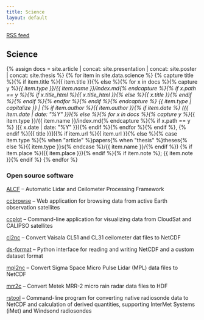 ```yaml
---
title: Science
layout: default
---
```


<a href="/rss/" class="rss-feed">RSS feed</a>

## Science

{% assign docs = site.article | concat: site.presentation | concat: site.poster | concat: site.thesis %}
{% for item in site.data.science %}
{% capture title %}{% if item.title %}{{ item.title }}{% else %}{% for x in docs %}{% capture y %}_{{ item.type }}/{{ item.name }}/index.md{% endcapture %}{% if x.path == y %}{% if x.title_html %}{{ x.title_html }}{% else %}{{ x.title }}{% endif %}{% endif %}{% endfor %}{% endif %}{% endcapture %}
*{{ item.type | capitalize }}* \| {% if item.author %}{{ item.author }}{% if item.date %} ({{ item.date | date: "%Y" }}){% else %}{% for x in docs %}{% capture y %}_{{ item.type }}/{{ item.name }}/index.md{% endcapture %}{% if x.path == y %} ({{ x.date | date: "%Y" }}){% endif %}{% endfor %}{% endif %}, {% endif %}[{{ title }}]({% if item.url %}{{ item.url }}{% else %}{% case item.type %}{% when "article" %}papers{% when "thesis" %}theses{% else %}{{ item.type }}s{% endcase %}/{{ item.name }}/{% endif %}) {% if item.place %}({{ item.place }}){% endif %}{% if item.note %}; {{ item.note }}{% endif %}
{% endfor %}

### Open source software

[ALCF](https://alcf.peterkuma.net) – Automatic Lidar and Ceilometer Processing Framework

[ccbrowse](https://ccplot.org/ccbrowse/) – Web application for browsing data from active Earth observation satellites

[ccplot](https://ccplot.org) – Command-line application for visualizing data from CloudSat and CALIPSO satellites

[cl2nc](https://github.com/peterkuma/cl2nc) – Convert Vaisala CL51 and CL31 ceilometer dat files to NetCDF

[ds-format](https://ds-format.peterkuma.net) – Python interface for reading and writing NetCDF and a custom dataset format

[mpl2nc](https://github.com/peterkuma/mpl2nc) – Convert Sigma Space Micro Pulse Lidar (MPL) data files to NetCDF

[mrr2c](https://github.com/peterkuma/mrr2c) – Convert Metek MRR-2 micro rain radar data files to HDF

[rstool](https://github.com/peterkuma/rstool) – Command-line program for converting native radiosonde data to NetCDF and calculation of derived quantities, supporting InterMet Systems (iMet) and Windsond radiosondes
